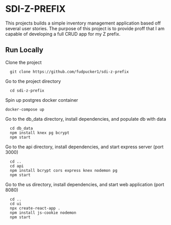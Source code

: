 
# SDI-Z-PREFIX

This projects builds a simple inventory management application based off several user stories. The purpose of this project is to provide proff that I am capable of developing a full CRUD app for my Z prefix.


## Run Locally

Clone the project

```
  git clone https://github.com/fudpucker1/sdi-z-prefix
```

Go to the project directory

```
  cd sdi-z-prefix
```

Spin up postgres docker container

```
docker-compose up
```

Go to the db_data directory, install dependencies, and populate db with data

```
  cd db_data
  npm install knex pg bcrypt
  npm start
```

Go to the api directory, install dependencies, and start express server (port 3000)

```
  cd ..
  cd api
  npm install bcrypt cors express knex nodemon pg
  npm start
```

Go to the us directory, install dependencies, and start web application (port 8080)

```
  cd ..
  cd ui
  npx create-react-app .
  npm install js-cookie nodemon
  npm start
```

